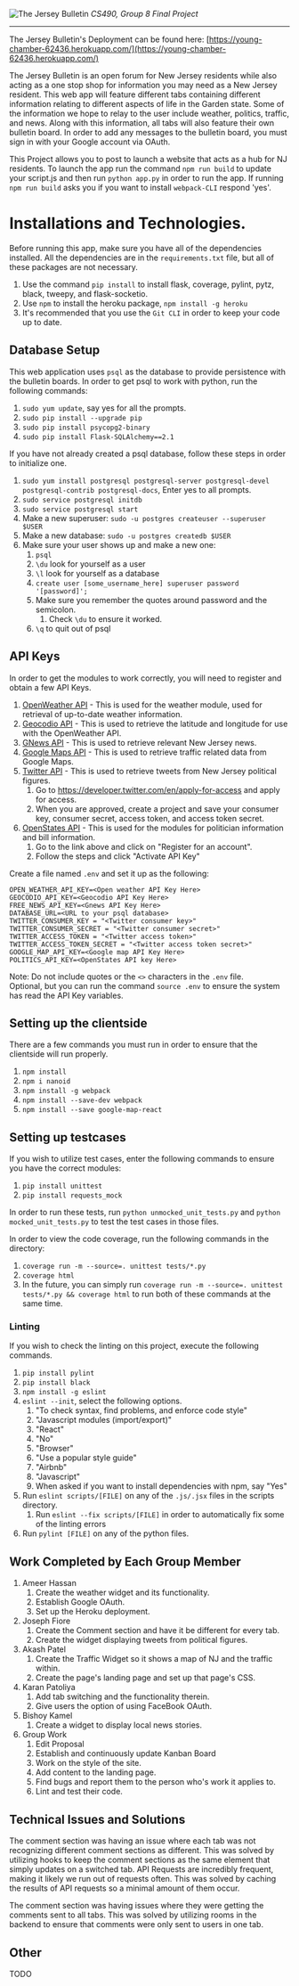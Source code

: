 ![The Jersey Bulletin](https://i.imgur.com/6orq2qv.png)
*CS490, Group 8 Final Project*

---
The Jersey Bulletin's Deployment can be found here: [https://young-chamber-62436.herokuapp.com/](https://young-chamber-62436.herokuapp.com/)

The Jersey Bulletin is an open forum for New Jersey residents while also acting as a one stop shop for information you may need as a New Jersey resident. This web app will feature different tabs containing different information relating to different aspects of life in the Garden state. Some of the information we hope to relay to the user include weather, politics, traffic, and news. Along with this information, all tabs will also feature their own bulletin board. In order to add any messages to the bulletin board, you must sign in with your Google account via OAuth.

This Project allows you to post to launch a website that acts as a hub for NJ residents. To launch the app run the command `npm run build` to update your script.js and then run `python app.py` in order to run the app. If running `npm run build` asks you if you want to install `webpack-CLI` respond 'yes'.

# Installations and Technologies.
Before running this app, make sure you have all of the dependencies installed. All the dependencies are in the `requirements.txt` file, but all of these packages are not necessary.
1. Use the command `pip install` to install flask, coverage, pylint, pytz, black, tweepy, and flask-socketio.
2. Use `npm` to install the heroku package, `npm install -g heroku`
3. It's recommended that you use the `Git CLI` in order to keep your code up to date.

## Database Setup
This web application uses `psql` as the database to provide persistence with the bulletin boards. In order to get psql to work with python, run the following commands:
1. `sudo yum update`, say yes for all the prompts.
2. `sudo pip install --upgrade pip`
3. `sudo pip install psycopg2-binary`
4. `sudo pip install Flask-SQLAlchemy==2.1`

If you have not already created a psql database, follow these steps in order to initialize one.

1. `sudo yum install postgresql postgresql-server postgresql-devel postgresql-contrib postgresql-docs`, Enter yes to all prompts.    
2. `sudo service postgresql initdb`  
3. `sudo service postgresql start`    
4. Make a new superuser: `sudo -u postgres createuser --superuser $USER` 
5. Make a new database: `sudo -u postgres createdb $USER`   
6. Make sure your user shows up and make a new one:    
	1. `psql`    
	2. `\du` look for yourself as a user    
	3. `\l` look for yourself as a database 
	4. `create user [some_username_here] superuser password '[password]';` 
	5. Make sure you remember the quotes around password and the semicolon. 
		1. Check `\du` to ensure it worked.
	6. `\q` to quit out of psql

## API Keys
In order to get the modules to work correctly, you will need to register and obtain a few API Keys.
1. [OpenWeather API](https://openweathermap.org/) - This is used for the weather module, used for retrieval of up-to-date weather information.
2. [Geocodio API](https://www.geocod.io/) - This is used to retrieve the latitude and longitude for use with the OpenWeather API.
3. [GNews API](https://www.gnews.io/) - This is used to retrieve relevant New Jersey news.
4. [Google Maps API](https://developers.google.com/maps/documentation) - This is used to retrieve traffic related data from Google Maps.
5. [Twitter API](https://developer.twitter.com/en/apply-for-access) - This is used to retrieve tweets from New Jersey political figures.
	1. Go to https://developer.twitter.com/en/apply-for-access and apply for access.
	2. When you are approved, create a project and save your consumer key, consumer secret, access token, and access token secret.
6. [OpenStates API](https://v3.openstates.org/docs) - This is used for the modules for politician information and bill information.
	1. Go to the link above and click on "Register for an account".
	2. Follow the steps and click "Activate API Key"

Create a file named `.env` and set it up as the following:
```
OPEN_WEATHER_API_KEY=<Open weather API Key Here>
GEOCODIO_API_KEY=<Geocodio API Key Here>
FREE_NEWS_API_KEY=<Gnews API Key Here>
DATABASE_URL=<URL to your psql database>
TWITTER_CONSUMER_KEY = "<Twitter consumer key>"
TWITTER_CONSUMER_SECRET = "<Twitter consumer secret>"
TWITTER_ACCESS_TOKEN = "<Twitter access token>"
TWITTER_ACCESS_TOKEN_SECRET = "<Twitter access token secret>"
GOOGLE_MAP_API_KEY=<Google map API Key Here>
POLITICS_API_KEY=<OpenStates API key Here>
```

Note: Do not include quotes or the `<>` characters in the `.env` file.\
Optional, but you can run the command `source .env` to ensure the system has read the API Key variables.

## Setting up the clientside
There are a few commands you must run in order to ensure that the clientside will run properly.
1. `npm install`
2. `npm i nanoid`
3. `npm install -g webpack`
4. `npm install --save-dev webpack`
5. `npm install --save google-map-react`


## Setting up testcases
If you wish to utilize test cases, enter the following commands to ensure you have the correct modules:
1. `pip install unittest`
2. `pip install requests_mock`

In order to run these tests, run `python unmocked_unit_tests.py` and `python mocked_unit_tests.py` to test the test cases in those files.

In order to view the code coverage, run the following commands in the directory:
1. `coverage run -m --source=. unittest tests/*.py`
2. `coverage html`
3. In the future, you can simply run ``coverage run -m --source=. unittest tests/*.py && coverage html`` to run both of these commands at the same time.

### Linting
If you wish to check the linting on this project, execute the following commands.
1. `pip install pylint`
2. `pip install black`
3. `npm install -g eslint`
4. `eslint --init`, select the following options.
	1. "To check syntax, find problems, and enforce code style"
	2. "Javascript modules (import/export)"
	3. "React"
	4. "No"
	5. "Browser"
	6. "Use a popular style guide"
	7. "Airbnb"
	8. "Javascript"
	9. When asked if you want to install dependencies with npm, say "Yes"
5. Run `eslint scripts/[FILE]` on any of the `.js/.jsx`  files in the scripts directory.
	1.  Run `eslint --fix scripts/[FILE]` in order to automatically fix some of the linting errors
6. Run `pylint [FILE]` on any of the python files.

## Work Completed by Each Group Member
1. Ameer Hassan
	1. Create the weather widget and its functionality.
	2. Establish Google OAuth.
	3. Set up the Heroku deployment.
2. Joseph Fiore
	1. Create the Comment section and have it be different for every tab.
	2. Create the widget displaying tweets from political figures.
3. Akash Patel
	1. Create the Traffic Widget so it shows a map of NJ and the traffic within.
	2. Create the page's landing page and set up that page's CSS.
4. Karan Patoliya
	1. Add tab switching and the functionality therein.
	2. Give users the option of using FaceBook OAuth.
5. Bishoy Kamel
	1. Create a widget to display local news stories.
6. Group Work
	1. Edit Proposal
	2. Establish and continuously update Kanban Board
	3. Work on the style of the site.
	4. Add content to the landing page.
	5. Find bugs and report them to the person who's work it applies to.
	6. Lint and test their code.

## Technical Issues and Solutions
The comment section was having an issue where each tab was not recognizing different comment sections as different.
  This was solved by utilizing hooks to keep the comment sections as the same element that
  simply updates on a switched tab.
API Requests are incredibly frequent, making it likely we run out of requests often.
  This was solved by caching the results of API requests so a minimal amount of them occur.
  
The comment section was having issues where they were getting the comments sent to all tabs.
  This was solved by utilizing rooms in the backend to ensure that comments were only sent 
  to users in one tab.
## Other
TODO

